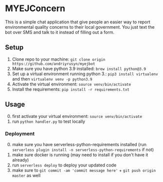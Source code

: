 <!--
title: 'MyEJConcern Bot'
description: 'A simpler way to collect data about environmental issues.'
layout: Doc
framework: v3
platform: AWS
language: python
authorLink: 'https://github.com/andriyrusyn'
authorName: 'Andriy Rusyn'
-->

# MYEJConcern

This is a simple chat application that give people an easier way to report environmental quality concerns to their local government. You just text the bot over SMS and talk to it instead of filling out a form.

## Setup
1. Clone repo to your machine: `git clone origin https://github.com/andriyrusyn/myejbot`
2. Make sure you have python 3.9 installed: `brew install python@3.9`
3. Set up a virtual environment running python 3.: 
`pip3 install virtualenv` and then `virtualenv venv -p python3.9`
4. Activate the virtual environment: `source venv/bin/activate`
5. Install the requirements: `pip install -r requirements.txt`

## Usage
0. first activate your virtual environment: `source venv/bin/activate`
1. run `python handler.py` to test locally 

### Deployment
0. make sure you have serverless-python-requirements installed (run `serverless plugin install -n serverless-python-requirements` if not)
1. make sure docker is running (may need to install if you don't have it already)
1. run `serverless deploy` to deploy your updated code
2. make sure to `git commit -am 'commit message here'` + `git push origin master` as well
